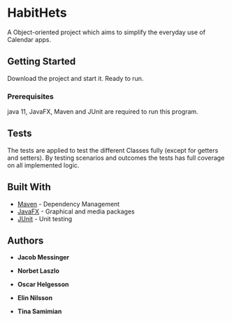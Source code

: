 # HabitHets
A Object-oriented project which aims to simplify the everyday use of Calendar apps. 

## Getting Started

Download the project and start it. Ready to run.

### Prerequisites

java 11, JavaFX, Maven and JUnit are required to run this program.


## Tests

The tests are applied to test the different Classes fully (except for getters and setters). By testing scenarios and outcomes the tests has full coverage on all implemented logic.


## Built With

* [Maven](https://maven.apache.org/) - Dependency Management
* [JavaFX](https://openjfx.io/) - Graphical and media packages
* [JUnit](https://junit.org/junit5/) - Unit testing


## Authors

* **Jacob Messinger**

* **Norbet Laszlo**

* **Oscar Helgesson**

* **Elin Nilsson**

* **Tina Samimian**
